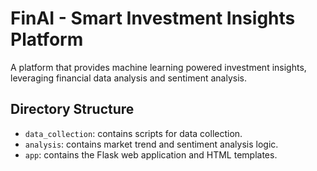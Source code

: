 # FinAI - Smart Investment Insights Platform

A platform that provides machine learning powered investment insights, leveraging financial data analysis and sentiment analysis.

## Directory Structure

- `data_collection`: contains scripts for data collection.
- `analysis`: contains market trend and sentiment analysis logic.
- `app`: contains the Flask web application and HTML templates.
